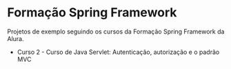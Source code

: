 # Formação Spring Framework

Projetos de exemplo seguindo os cursos da Formação Spring Framework da Alura.

- Curso 2 - Curso de Java Servlet: Autenticação, autorização e o padrão MVC
